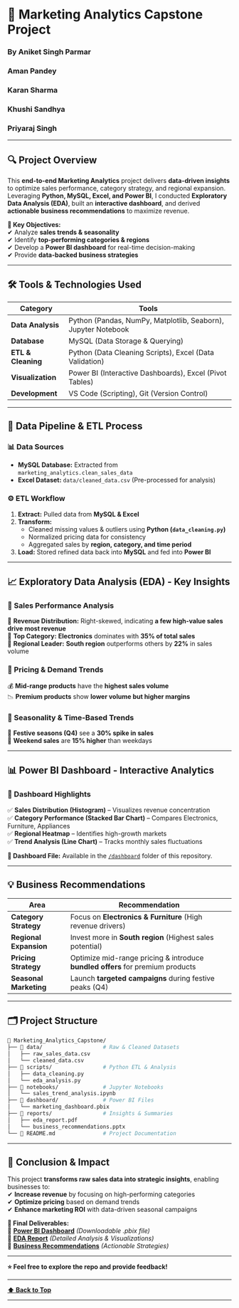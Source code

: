 # **🚀 Marketing Analytics Capstone Project**  
### **By Aniket Singh Parmar**
###      Aman Pandey
###      Karan Sharma
###      Khushi Sandhya
###      Priyaraj Singh

---

## **🔍 Project Overview**  
This **end-to-end Marketing Analytics** project delivers **data-driven insights** to optimize sales performance, category strategy, and regional expansion. Leveraging **Python, MySQL, Excel, and Power BI**, I conducted **Exploratory Data Analysis (EDA)**, built an **interactive dashboard**, and derived **actionable business recommendations** to maximize revenue.  

**🎯 Key Objectives:**  
✔ Analyze **sales trends & seasonality**  
✔ Identify **top-performing categories & regions**  
✔ Develop a **Power BI dashboard** for real-time decision-making  
✔ Provide **data-backed business strategies**  

---

## **🛠️ Tools & Technologies Used**  

| **Category**       | **Tools**                                                                 |
|--------------------|--------------------------------------------------------------------------|
| **Data Analysis**  | Python (Pandas, NumPy, Matplotlib, Seaborn), Jupyter Notebook            |
| **Database**       | MySQL (Data Storage & Querying)                                          |
| **ETL & Cleaning** | Python (Data Cleaning Scripts), Excel (Data Validation)                  |
| **Visualization**  | Power BI (Interactive Dashboards), Excel (Pivot Tables)                  |
| **Development**    | VS Code (Scripting), Git (Version Control)                               |

---

## **📂 Data Pipeline & ETL Process**  

### **📊 Data Sources**  
- **MySQL Database:** Extracted from `marketing_analytics.clean_sales_data`  
- **Excel Dataset:** `data/cleaned_data.csv` (Pre-processed for analysis)  

### **⚙️ ETL Workflow**  
1. **Extract:** Pulled data from **MySQL & Excel**  
2. **Transform:**  
   - Cleaned missing values & outliers using **Python (`data_cleaning.py`)**  
   - Normalized pricing data for consistency  
   - Aggregated sales by **region, category, and time period**  
3. **Load:** Stored refined data back into **MySQL** and fed into **Power BI**  

---

## **📈 Exploratory Data Analysis (EDA) - Key Insights**  

### **📌 Sales Performance Analysis**  
🔹 **Revenue Distribution:** Right-skewed, indicating **a few high-value sales drive most revenue**  
🔹 **Top Category:** **Electronics** dominates with **35% of total sales**  
🔹 **Regional Leader:** **South region** outperforms others by **22%** in sales volume  

### **📌 Pricing & Demand Trends**  
💰 **Mid-range products** have the **highest sales volume**  
📉 **Premium products** show **lower volume but higher margins**  

### **📌 Seasonality & Time-Based Trends**  
🎄 **Festive seasons (Q4)** see a **30% spike in sales**  
📅 **Weekend sales** are **15% higher** than weekdays  

---

## **📊 Power BI Dashboard - Interactive Analytics**  

### **📌 Dashboard Highlights**  
✅ **Sales Distribution (Histogram)** – Visualizes revenue concentration  
✅ **Category Performance (Stacked Bar Chart)** – Compares Electronics, Furniture, Appliances  
✅ **Regional Heatmap** – Identifies high-growth markets  
✅ **Trend Analysis (Line Chart)** – Tracks monthly sales fluctuations  

**📂 Dashboard File:** Available in the [`/dashboard`](/dashboard) folder of this repository.  

---

## **💡 Business Recommendations**  

| **Area**               | **Recommendation**                                                                 |
|------------------------|----------------------------------------------------------------------------------|
| **Category Strategy**  | Focus on **Electronics & Furniture** (High revenue drivers)                      |
| **Regional Expansion** | Invest more in **South region** (Highest sales potential)                       |
| **Pricing Strategy**   | Optimize mid-range pricing & introduce **bundled offers** for premium products  |
| **Seasonal Marketing** | Launch **targeted campaigns** during festive peaks (Q4)                         |

---

## **🗂 Project Structure**  

```bash
📂 Marketing_Analytics_Capstone/
├── 📂 data/                   # Raw & Cleaned Datasets
│   ├── raw_sales_data.csv
│   └── cleaned_data.csv
├── 📂 scripts/                # Python ETL & Analysis
│   ├── data_cleaning.py
│   └── eda_analysis.py
├── 📂 notebooks/              # Jupyter Notebooks
│   └── sales_trend_analysis.ipynb
├── 📂 dashboard/              # Power BI Files
│   └── marketing_dashboard.pbix
├── 📂 reports/                # Insights & Summaries
│   ├── eda_report.pdf
│   └── business_recommendations.pptx
└── 📜 README.md               # Project Documentation
```

---

## **🎯 Conclusion & Impact**  
This project **transforms raw sales data into strategic insights**, enabling businesses to:  
✔ **Increase revenue** by focusing on high-performing categories  
✔ **Optimize pricing** based on demand trends  
✔ **Enhance marketing ROI** with data-driven seasonal campaigns  

**🚀 Final Deliverables:**  
📌 **[Power BI Dashboard](/dashboard/marketing_dashboard.pbix)** *(Downloadable .pbix file)*  
📌 **[EDA Report](/reports/eda_report.pdf)** *(Detailed Analysis & Visualizations)*  
📌 **[Business Recommendations](/reports/business_recommendations.pptx)** *(Actionable Strategies)*  

---

**⭐ Feel free to explore the repo and provide feedback!**  

--- 

**[⬆ Back to Top](#-marketing-analytics-capstone-project)**  

---
